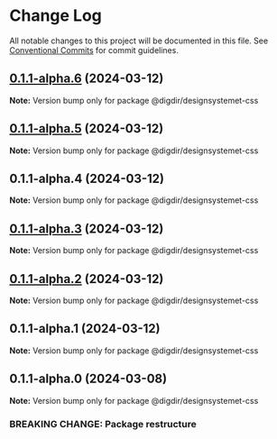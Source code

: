 # Change Log

All notable changes to this project will be documented in this file.
See [Conventional Commits](https://conventionalcommits.org) for commit guidelines.

## [0.1.1-alpha.6](https://github.com/digdir/designsystemet/compare/@digdir/designsystemet-css@0.1.1-alpha.5...@digdir/designsystemet-css@0.1.1-alpha.6) (2024-03-12)

**Note:** Version bump only for package @digdir/designsystemet-css

## [0.1.1-alpha.5](https://github.com/digdir/designsystemet/compare/@digdir/designsystemet-css@0.1.1-alpha.4...@digdir/designsystemet-css@0.1.1-alpha.5) (2024-03-12)

**Note:** Version bump only for package @digdir/designsystemet-css

## 0.1.1-alpha.4 (2024-03-12)

**Note:** Version bump only for package @digdir/designsystemet-css

## [0.1.1-alpha.3](https://github.com/digdir/designsystemet/compare/@digdir/designsystemet-css@0.1.1-alpha.2...@digdir/designsystemet-css@0.1.1-alpha.3) (2024-03-12)

**Note:** Version bump only for package @digdir/designsystemet-css

## [0.1.1-alpha.2](https://github.com/digdir/designsystemet/compare/@digdir/designsystemet-css@0.1.1-alpha.1...@digdir/designsystemet-css@0.1.1-alpha.2) (2024-03-12)

**Note:** Version bump only for package @digdir/designsystemet-css

## 0.1.1-alpha.1 (2024-03-12)

**Note:** Version bump only for package @digdir/designsystemet-css

## 0.1.1-alpha.0 (2024-03-08)

**Note:** Version bump only for package @digdir/designsystemet-css

### BREAKING CHANGE: Package restructure
